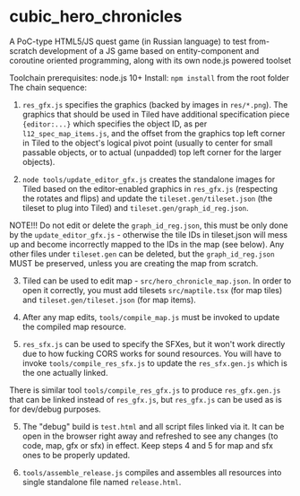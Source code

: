 # cubic_hero_chronicles
A PoC-type HTML5/JS quest game (in Russian language) to test from-scratch development of a JS game based on entity-component and coroutine oriented programming, along with its own node.js powered toolset

Toolchain prerequisites: node.js 10+
Install: `npm install` from the root folder
The chain sequence:

1. `res_gfx.js` specifies the graphics (backed by images in `res/*.png`).
The graphics that should be used in Tiled have additional specification
piece `{editor:...}` which specifies the object ID, as per
`l12_spec_map_items.js`, and the offset from the graphics top left corner
in Tiled to the object's logical pivot point (usually to center for small
passable objects, or to actual (unpadded) top left corner for the larger
objects).

2. `node tools/update_editor_gfx.js` creates the standalone images for
Tiled based on the editor-enabled graphics in `res_gfx.js` (respecting the
rotates and flips) and update the `tileset.gen/tileset.json` (the tileset
to plug into Tiled) and `tileset.gen/graph_id_reg.json`.

NOTE!!! Do not edit or delete the `graph_id_reg.json`, this must be only
done by the `update_editor_gfx.js` - otherwise the tile IDs in tileset.json
will mess up and become incorrectly mapped to the IDs in the map (see below).
Any other files under `tileset.gen` can be deleted, but the `graph_id_reg.json`
MUST be preserved, unless you are creating the map from scratch.

3. Tiled can be used to edit map - `src/hero_chronicle_map.json`. In order
to open it correctly, you must add tilesets `src/maptile.tsx` (for map tiles)
and `tileset.gen/tileset.json` (for map items).

4. After any map edits, `tools/compile_map.js` must be invoked to update the
compiled map resource.

5. `res_sfx.js` can be used to specify the SFXes, but it won't work directly
due to how fucking CORS works for sound resources. You will have to invoke
`tools/compile_res_sfx.js` to update the `res_sfx.gen.js` which is the one
actually linked.

There is similar tool `tools/compile_res_gfx.js` to produce `res_gfx.gen.js`
that can be linked instead of `res_gfx.js`, but `res_gfx.js` can be used as is
for dev/debug purposes.

5. The "debug" build is `test.html` and all script files linked via it. It
can be open in the browser right away and refreshed to see any changes (to
code, map, gfx or sfx) in effect. Keep steps 4 and 5 for map and sfx ones to
be properly updated.

6. `tools/assemble_release.js` compiles and assembles all resources into single
standalone file named `release.html`.
